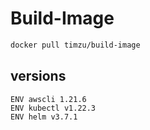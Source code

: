 # Build-Image

```bash
docker pull timzu/build-image
```

## versions

```
ENV awscli 1.21.6
ENV kubectl v1.22.3
ENV helm v3.7.1
```
